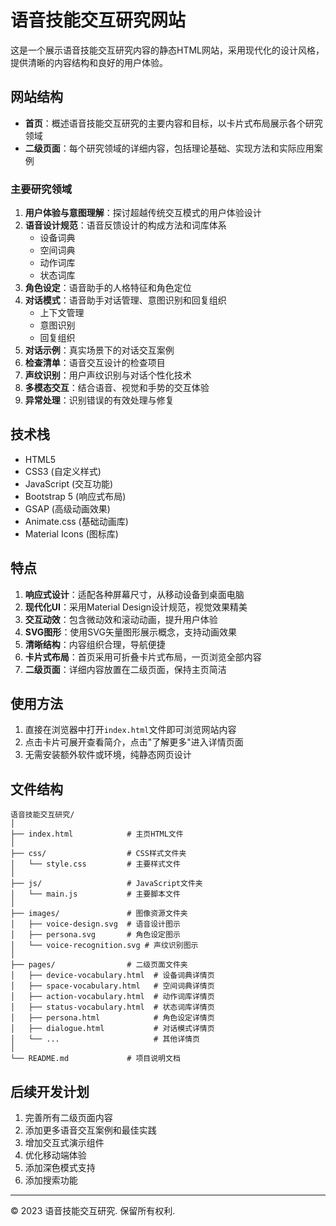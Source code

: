 # 语音技能交互研究网站

这是一个展示语音技能交互研究内容的静态HTML网站，采用现代化的设计风格，提供清晰的内容结构和良好的用户体验。

## 网站结构

- **首页**：概述语音技能交互研究的主要内容和目标，以卡片式布局展示各个研究领域
- **二级页面**：每个研究领域的详细内容，包括理论基础、实现方法和实际应用案例

### 主要研究领域

1. **用户体验与意图理解**：探讨超越传统交互模式的用户体验设计
2. **语音设计规范**：语音反馈设计的构成方法和词库体系
   - 设备词典
   - 空间词典
   - 动作词库
   - 状态词库
3. **角色设定**：语音助手的人格特征和角色定位
4. **对话模式**：语音助手对话管理、意图识别和回复组织
   - 上下文管理
   - 意图识别
   - 回复组织
5. **对话示例**：真实场景下的对话交互案例
6. **检查清单**：语音交互设计的检查项目
7. **声纹识别**：用户声纹识别与对话个性化技术
8. **多模态交互**：结合语音、视觉和手势的交互体验
9. **异常处理**：识别错误的有效处理与修复

## 技术栈

- HTML5
- CSS3 (自定义样式)
- JavaScript (交互功能)
- Bootstrap 5 (响应式布局)
- GSAP (高级动画效果)
- Animate.css (基础动画库)
- Material Icons (图标库)

## 特点

1. **响应式设计**：适配各种屏幕尺寸，从移动设备到桌面电脑
2. **现代化UI**：采用Material Design设计规范，视觉效果精美
3. **交互动效**：包含微动效和滚动动画，提升用户体验
4. **SVG图形**：使用SVG矢量图形展示概念，支持动画效果
5. **清晰结构**：内容组织合理，导航便捷
6. **卡片式布局**：首页采用可折叠卡片式布局，一页浏览全部内容
7. **二级页面**：详细内容放置在二级页面，保持主页简洁

## 使用方法

1. 直接在浏览器中打开`index.html`文件即可浏览网站内容
2. 点击卡片可展开查看简介，点击"了解更多"进入详情页面
3. 无需安装额外软件或环境，纯静态网页设计

## 文件结构

```
语音技能交互研究/
│
├── index.html            # 主页HTML文件
│
├── css/                  # CSS样式文件夹
│   └── style.css         # 主要样式文件
│
├── js/                   # JavaScript文件夹
│   └── main.js           # 主要脚本文件
│
├── images/               # 图像资源文件夹
│   ├── voice-design.svg  # 语音设计图示
│   ├── persona.svg       # 角色设定图示
│   └── voice-recognition.svg # 声纹识别图示
│
├── pages/                # 二级页面文件夹
│   ├── device-vocabulary.html  # 设备词典详情页
│   ├── space-vocabulary.html   # 空间词典详情页
│   ├── action-vocabulary.html  # 动作词库详情页
│   ├── status-vocabulary.html  # 状态词库详情页
│   ├── persona.html            # 角色设定详情页
│   ├── dialogue.html           # 对话模式详情页
│   └── ...                     # 其他详情页
│
└── README.md             # 项目说明文档
```

## 后续开发计划

1. 完善所有二级页面内容
2. 添加更多语音交互案例和最佳实践
3. 增加交互式演示组件
4. 优化移动端体验
5. 添加深色模式支持
6. 添加搜索功能

---

© 2023 语音技能交互研究. 保留所有权利. 